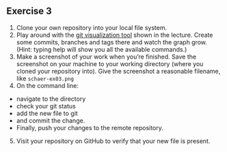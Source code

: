 ## Exercise 3

1. Clone your own repository into your local file system.
2. Play around with the [git visualization tool](https://git-school.github.io/visualizing-git/) shown in the lecture. Create some commits, branches and tags there and watch the graph grow. (Hint: typing help will show you all the available commands.)
3. Make a screenshot of your work when you’re finished. Save the screenshot on your machine to your working directory (where you cloned your repository into). Give the screenshot a reasonable filename, like `schaer-ex03.png`
4. On the command line:
  * navigate to the directory
  * check your git status
  * add the new file to git
  * and commit the change.
  * Finally, push your changes to the remote repository.
5. Visit your repository on GitHub to verify that your new file is present. 